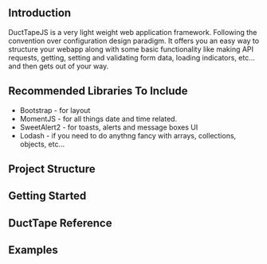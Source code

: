 ## Introduction
DuctTapeJS is a very light weight web application framework. Following the convention over configuration design paradigm. It offers you an easy way to structure your webapp along with some basic functionality like making API requests, getting, setting and validating form data, loading indicators, etc...  and then gets out of your way.

## Recommended Libraries To Include
 - Bootstrap - for layout
 - MomentJS - for all things date and time related.
 - SweetAlert2 - for toasts, alerts and message boxes UI
 - Lodash - if you need to do anythng fancy with arrays, collections, objects, etc...
 
 ## Project Structure
 
 ## Getting Started
 
 ## DuctTape Reference
 
 ## Examples
 
